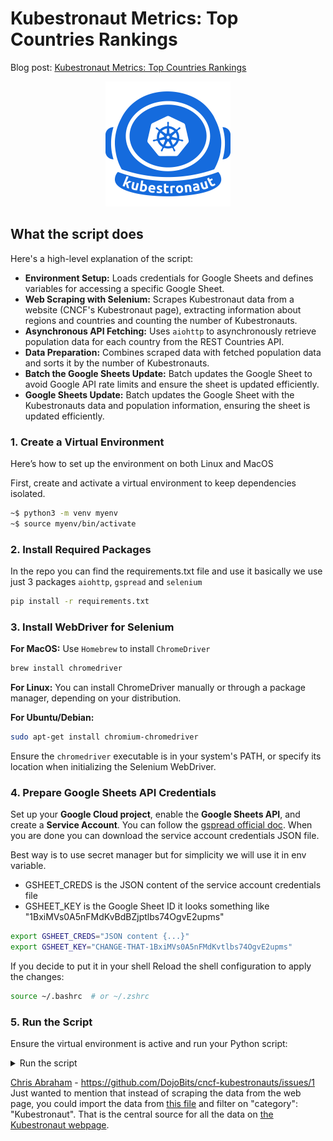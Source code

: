 # Kubestronaut Metrics: Top Countries Rankings

Blog post: [Kubestronaut Metrics: Top Countries Rankings](https://dojobits.io/blog/kubestronaut-metrics-top-countries-and-ranking/)

<p align="center">
  <img src="./img/kubestronaut.png" width="200" height="200">

## What the script does

Here's a high-level explanation of the script:

- **Environment Setup:** Loads credentials for Google Sheets and defines variables for accessing a specific Google Sheet.
- **Web Scraping with Selenium:** Scrapes Kubestronaut data from a website (CNCF's Kubestronaut page), extracting information about regions and countries and counting the number of Kubestronauts.
- **Asynchronous API Fetching:** Uses `aiohttp` to asynchronously retrieve population data for each country from the REST Countries API.
- **Data Preparation:** Combines scraped data with fetched population data and sorts it by the number of Kubestronauts.
- **Batch the Google Sheets Update:** Batch updates the Google Sheet to avoid Google API rate limits and ensure the sheet is updated efficiently.
- **Google Sheets Update:** Batch updates the Google Sheet with the Kubestronauts data and population information, ensuring the sheet is updated efficiently.


### 1. **Create a Virtual Environment**

Here’s how to set up the environment on both Linux and MacOS

First, create and activate a virtual environment to keep dependencies isolated.

```bash
~$ python3 -m venv myenv
~$ source myenv/bin/activate
```

### 2. **Install Required Packages**

In the repo you can find the requirements.txt file and use it basically we use just 3 packages `aiohttp`, `gspread` and `selenium`

```bash
pip install -r requirements.txt
```

### 3. **Install WebDriver for Selenium**

**For MacOS:**
 Use `Homebrew` to install `ChromeDriver`

 ```bash
 brew install chromedriver
 ```

**For Linux:**
 You can install ChromeDriver manually or through a package manager, depending on your distribution.

 **For Ubuntu/Debian:**
 ```bash
 sudo apt-get install chromium-chromedriver
 ```
 Ensure the `chromedriver` executable is in your system's PATH, or specify its location when initializing the Selenium WebDriver.

### 4. **Prepare Google Sheets API Credentials**

Set up your **Google Cloud project**, enable the **Google Sheets API**, and create a **Service Account**. You can follow the [gspread official doc](https://docs.gspread.org/en/latest/oauth2.html). When you are done you can download the service account credentials JSON file.

Best way is to use secret manager but for simplicity we will use it in env variable.

- GSHEET_CREDS is the JSON content of the service account credentials file
- GSHEET_KEY is the Google Sheet ID it looks something like "1BxiMVs0A5nFMdKvBdBZjptlbs74OgvE2upms"

 ```bash
 export GSHEET_CREDS="JSON content {...}"
 export GSHEET_KEY="CHANGE-THAT-1BxiMVs0A5nFMdKvtlbs74OgvE2upms"
 ```

If you decide to put it in your shell Reload the shell configuration to apply the changes:

 ```bash
 source ~/.bashrc  # or ~/.zshrc
 ```

### 5. **Run the Script**

Ensure the virtual environment is active and run your Python script:

<details>

<summary>Run the script</summary>

```bash
$ python3 kubestronauts.py
Starting Selenium to scrape Kubestronaut data...
Scraped 5 regions and 79 countries.
Fetching populations asynchronously...
Starting population fetch for all countries...
...
...
```
</details>

[Chris Abraham](https://github.com/cjyabraham) - https://github.com/DojoBits/cncf-kubestronauts/issues/1
Just wanted to mention that instead of scraping the data from the web page, you could import the data from [this file](https://github.com/cncf/people/blob/main/people.json) and filter on "category": "Kubestronaut". That is the central source for all the data on [the Kubestronaut webpage](https://www.cncf.io/training/kubestronaut/).
